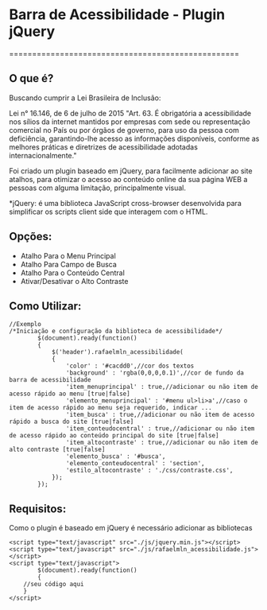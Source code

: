 # Barra de Acessibilidade - Plugin jQuery
==================================================

O que é?
--------------------------------------

Buscando cumprir a Lei Brasileira de Inclusão:

Lei n° 16.146, de 6 de julho de 2015
"Art. 63. É obrigatória a acessibilidade nos sílios da internet mantidos por empresas com sede ou representação comercial no País ou por órgãos de governo, para uso da pessoa com deficiência, garantindo-lhe acesso as informações disponíveis, conforme as melhores práticas e diretrizes de acessibilidade adotadas internacionalmente."

Foi criado um plugin baseado em jQuery, para facilmente adicionar ao site atalhos, para otimizar o acesso ao conteúdo online da sua página WEB a pessoas com alguma limitação, principalmente visual.

*jQuery: é uma biblioteca JavaScript cross-browser desenvolvida para simplificar os scripts client side que interagem com o HTML.

Opções:
----------------------------

- Atalho Para o Menu Principal
- Atalho Para Campo de Busca
- Atalho Para o Conteúdo Central
- Ativar/Desativar o Alto Contraste

Como Utilizar:
----------------------------
```
//Exemplo
/*Iniciação e configuração da biblioteca de acessibilidade*/
		$(document).ready(function()
		{
			$('header').rafaelmln_acessibilidade(
			{
				'color' : '#cacdd0',//cor dos textos
				'background' : 'rgba(0,0,0,0.1)',//cor de fundo da barra de acessibilidade
				'item_menuprincipal' : true,//adicionar ou não item de acesso rápido ao menu [true|false]
				'elemento_menuprincipal' : '#menu ul>li>a',//caso o item de acesso rápido ao menu seja requerido, indicar ...
				'item_busca' : true,//adicionar ou não item de acesso rápido a busca do site [true|false]
				'item_conteudocentral' : true,//adicionar ou não item de acesso rápido ao conteúdo principal do site [true|false]
				'item_altocontraste' : true,//adicionar ou não item de alto contraste [true|false]
				'elemento_busca' : '#busca',
				'elemento_conteudocentral' : 'section',
				'estilo_altocontraste' : './css/contraste.css',
			});
		});
```

Requisitos:
----------------------------
Como o plugin é baseado em jQuery é necessário adicionar as bibliotecas
```
<script type="text/javascript" src="./js/jquery.min.js"></script>
<script type="text/javascript" src="./js/rafaelmln_acessibilidade.js"></script>
<script type="text/javascript">
		$(document).ready(function()
		{
    //seu código aqui
    }
</script>    
```
